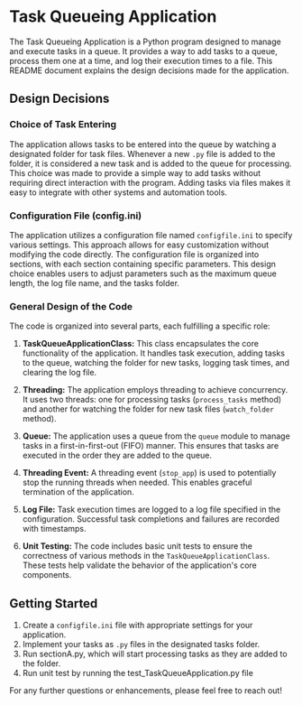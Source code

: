 
# Task Queueing Application

The Task Queueing Application is a Python program designed to manage and execute tasks in a queue. It provides a way to add tasks to a queue, process them one at a time, and log their execution times to a file. This README document explains the design decisions made for the application.

## Design Decisions

### Choice of Task Entering

The application allows tasks to be entered into the queue by watching a designated folder for task files. Whenever a new `.py` file is added to the folder, it is considered a new task and is added to the queue for processing. This choice was made to provide a simple way to add tasks without requiring direct interaction with the program. Adding tasks via files makes it easy to integrate with other systems and automation tools.

### Configuration File (config.ini)

The application utilizes a configuration file named `configfile.ini` to specify various settings. This approach allows for easy customization without modifying the code directly. The configuration file is organized into sections, with each section containing specific parameters. This design choice enables users to adjust parameters such as the maximum queue length, the log file name, and the tasks folder.

### General Design of the Code

The code is organized into several parts, each fulfilling a specific role:

1. **TaskQueueApplicationClass:** This class encapsulates the core functionality of the application. It handles task execution, adding tasks to the queue, watching the folder for new tasks, logging task times, and clearing the log file.

2. **Threading:** The application employs threading to achieve concurrency. It uses two threads: one for processing tasks (`process_tasks` method) and another for watching the folder for new task files (`watch_folder` method).

3. **Queue:** The application uses a queue from the `queue` module to manage tasks in a first-in-first-out (FIFO) manner. This ensures that tasks are executed in the order they are added to the queue.

4. **Threading Event:** A threading event (`stop_app`) is used to potentially stop the running threads when needed. This enables graceful termination of the application.

5. **Log File:** Task execution times are logged to a log file specified in the configuration. Successful task completions and failures are recorded with timestamps.

6. **Unit Testing:** The code includes basic unit tests to ensure the correctness of various methods in the `TaskQueueApplicationClass`. These tests help validate the behavior of the application's core components.

## Getting Started

1. Create a `configfile.ini` file with appropriate settings for your application.
2. Implement your tasks as `.py` files in the designated tasks folder.
3. Run sectionA.py, which will start processing tasks as they are added to the folder.
4. Run unit test by running the test_TaskQueueApplication.py file




For any further questions or enhancements, please feel free to reach out!



